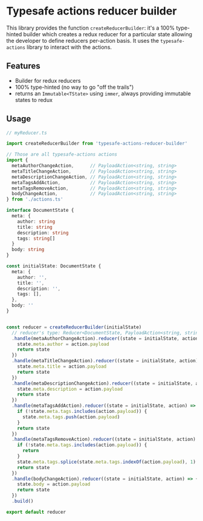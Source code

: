 # Typesafe actions reducer builder

This library provides the function `createReducerBuilder`: it's a 100% type-hinted builder which creates a redux reducer for a particular state
allowing the developer to define reducers per-action basis. It uses the `typesafe-actions` library to interact with the actions.

## Features

- Builder for redux reducers
- 100% type-hinted (no way to go "off the trails")
- returns an `Immutable<TState>` using `immer`, always providing immutable states to redux

## Usage

```typescript
// myReducer.ts

import createReducerBuilder from 'typesafe-actions-reducer-builder'

// Those are all typesafe-actions actions
import {
  metaAuthorChangeAction,      // PayloadAction<string, string>
  metaTitleChangeAction,       // PayloadAction<string, string>
  metaDescriptionChangeAction, // PayloadAction<string, string>
  metaTagsAddAction,           // PayloadAction<string, string>
  metaTagsRemoveAction,        // PayloadAction<string, string>
  bodyChangeAction,            // PayloadAction<string, string>
} from './actions.ts'

interface DocumentState {
  meta: {
    author: string
    title: string
    description: string
    tags: string[]
  }
  body: string
}

const initialState: DocumentState {
  meta: {
    author: '',
    title: '',
    description: '',
    tags: [],
  },
  body: ''
}


const reducer = createReducerBuilder(initialState)
  // reducer's type: Reducer<DocumentState, PayloadAction<string, string>>
  .handle(metaAuthorChangeAction).reducer((state = initialState, action) => {
    state.meta.author = action.payload
    return state
  })
  .handle(metaTitleChangeAction).reducer((state = initialState, action) => {
    state.meta.title = action.payload
    return state
  })
  .handle(metaDescriptionChangeAction).reducer((state = initialState, action) => {
    state.meta.description = action.payload
    return state
  })
  .handle(metaTagsAddAction).reducer((state = initialState, action) => {
    if (!state.meta.tags.includes(action.payload)) {
      state.meta.tags.push(action.payload)
    }
    return state
  })
  .handle(metaTagsRemoveAction).reducer((state = initialState, action) => {
    if (!state.meta.tags.includes(action.payload)) {
      return
    }
    state.meta.tags.splice(state.meta.tags.indexOf(action.payload), 1)
    return state
  })
  .handle(bodyChangeAction).reducer((state = initialState, action) => {
    state.body = action.payload
    return state
  })
  .build()

export default reducer

```
